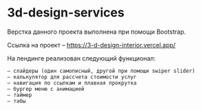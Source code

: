 # 3d-design-services

Верстка данного проекта выполнена при помощи Bootstrap.

Ссылка на проект – https://3-d-design-interior.vercel.app/

На лендинге реализован следующий функционал:

    – слайдеры (один самописный, другой при помощи swiper slider)
    – калькулятор для рассчета стоимости услуг
    – навигация по ссылкам и плавная прокрутка
    – бургер меню с анимацией
    – таймер
    – табы
